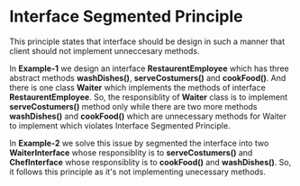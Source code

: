 # Interface Segmented Principle

This principle states that interface should be design in such a manner that client should not implement unneccesary methods.

In **Example-1** we design an interface **RestaurentEmployee** which has three abstract methods **washDishes()**, **serveCostumers()** and **cookFood()**. And there is one class **Waiter** which implements the methods of interface **RestaurentEmployee**. So, the responsiblity of **Waiter** class is to implement **serveCostumers()** method only while there are two more methods **washDishes()** and **cookFood()** which are unnecessary methods for Waiter to implement which violates Interface Segmented Principle.

In **Example-2** we solve this issue by segmented the interface into two **WaiterInterface** whose responsiblity is to **serveCostumers()** and **ChefInterface** whose responsiblity is to **cookFood()** and **washDishes()**. So, it follows this principle as it's not implementing unecessary methods.